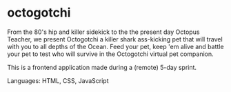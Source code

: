 # octogotchi

From the 80's hip and killer sidekick to the the present day Octopus Teacher, we present Octogotchi a killer shark ass-kicking pet that will travel with you to all depths of the Ocean. Feed your pet, keep 'em alive and battle your pet to test who will survive in the Octogotchi virtual pet companion.

This is a frontend application made during a (remote) 5-day sprint.

Languages: HTML, CSS, JavaScript
